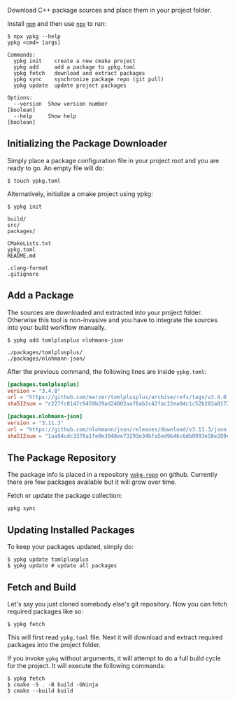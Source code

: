 Download C++ package sources and place them in your project folder.

Install
[`npm`](https://docs.npmjs.com/downloading-and-installing-node-js-and-npm)
and then use
[`npx`](https://docs.npmjs.com/cli/v8/commands/npx)
to run:

```
$ npx ypkg --help
ypkg <cmd> [args]

Commands:
  ypkg init    create a new cmake project
  ypkg add     add a package to ypkg.toml
  ypkg fetch   download and extract packages
  ypkg sync    synchronize package repo (git pull)
  ypkg update  update project packages

Options:
  --version  Show version number                                       [boolean]
  --help     Show help                                                 [boolean]
```

## Initializing the Package Downloader

Simply place a package configuration file in your project root and you are ready to go.
An empty file will do:

```
$ touch ypkg.toml
```

Alternatively, initialize a cmake project using ypkg:

```
$ ypkg init

build/
src/
packages/

CMakeLists.txt
ypkg.toml
README.md

.clang-format
.gitignore
```

## Add a Package

The sources are downloaded and extracted into your project folder.
Otherwise this tool is non-invasive and you have to integrate the sources into your build workflow manually.

```
$ ypkg add tomlplusplus nlohmann-json

./packages/tomlplusplus/
./packages/nlohmann-json/
```

After the previous command, the following lines are inside `ypkg.toml`:

```toml
[packages.tomlplusplus]
version = "3.4.0"
url = "https://github.com/marzer/tomlplusplus/archive/refs/tags/v3.4.0.tar.gz"
sha512sum = "c227fc8147c9459b29ad24002aaf6ab2c42fac22ea04c1c52b283a0172581ccd4527b33c1931e0ef0d1db6b6a53f9e9882c6d4231c7f3494cf070d0220741aa5"

[packages.nlohmann-json]
version = "3.11.3"
url = "https://github.com/nlohmann/json/releases/download/v3.11.3/json.tar.xz"
sha512sum = "1aa94cdc3378a1fe0e3048ee73293e34bfa5ed9b46c6db0993e58e289ef818f7b7a472c0dc9c920114312e2e3ae1ff346ca797407ff48143744592adfd0a41ad"
```

## The Package Repository

The package info is placed in a repository
[`ypkg-repo`](https://github.com/flying-dude/ypkg-repo)
on github.
Currently there are few packages available but it will grow over time.

Fetch or update the package collection:

```
ypkg sync
```

## Updating Installed Packages

To keep your packages updated, simply do:

```
$ ypkg update tomlplusplus
$ ypkg update # update all packages
```

## Fetch and Build

Let's say you just cloned somebody else's git repository.
Now you can fetch required packages like so:

```
$ ypkg fetch
```

This will first read `ypkg.toml` file.
Next it will download and extract required packages into the project folder.

If you invoke `ypkg` without arguments, it will attempt to do a full build cycle for the project.
It will execute the following commands:

```
$ ypkg fetch
$ cmake -S . -B build -GNinja
$ cmake --build build
```
